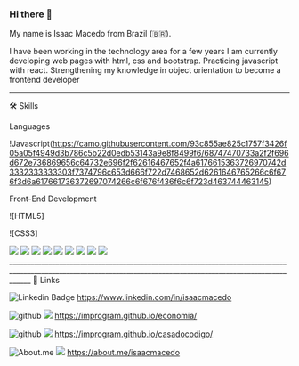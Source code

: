 ### Hi there 👋

My name is Isaac Macedo from Brazil (🇧🇷).

I have been working in the technology area for a few years
I am currently developing web pages with html, css and bootstrap.
Practicing javascript with react.
Strengthening my knowledge in object orientation to become a frontend developer

____________________________________________________________________________________________________________________________________________________________________
🛠️ Skills

Languages

!Javascript(https://camo.githubusercontent.com/93c855ae825c1757f3426f05a05f4949d3b786c5b22d0edb53143a9e8f8499f6/68747470733a2f2f696d672e736869656c64732e696f2f62616467652f4a6176615363726970742d3332333333303f7374796c653d666f722d7468652d6261646765266c6f676f3d6a617661736372697074266c6f676f436f6c6f723d463744463145)


Front-End Development

![HTML5]

![CSS3]

<img src="https://img.shields.io/badge/GitHub%20Pages-222222?style=for-the-badge&logo=GitHub%20Pages&logoColor=white" />

<img src="https://img.shields.io/badge/jQuery-0769AD?style=for-the-badge&logo=jquery&logoColor=white" />

<img src="https://img.shields.io/badge/Bootstrap-563D7C?style=for-the-badge&logo=bootstrap&logoColor=white" />

<img src="https://img.shields.io/badge/React-20232A?style=for-the-badge&logo=react&logoColor=61DAFB" />

<img src="https://img.shields.io/badge/Redux-593D88?style=for-the-badge&logo=redux&logoColor=white" />

<img src="https://img.shields.io/badge/Microsoft%20SQL%20Server-CC2927?style=for-the-badge&logo=microsoft%20sql%20server&logoColor=white" />

<img src="https://img.shields.io/badge/Angular-DD0031?style=for-the-badge&logo=angular&logoColor=white" />

<img src="https://img.shields.io/badge/JWT-000000?style=for-the-badge&logo=JSON%20web%20tokens&logoColor=white" />

<img src="https://img.shields.io/badge/Kibana-005571?style=for-the-badge&logo=Kibana&logoColor=white" />
__________________________________________________________________________________________________________________________________________________________________
🔗 Links

![Linkedin Badge](https://img.shields.io/badge/-LinkedIn-blue?style=flat-square&logo=Linkedin&logoColor=white&link=https://www.linkedin.com/in/isaacmacedo)
https://www.linkedin.com/in/isaacmacedo

![github](https://img.shields.io/badge/GitHub-000000?style=for-the-badge&logo=GitHub&logoColor=white) <img src="https://img.shields.io/badge/website-000000?style=for-the-badge&logo=About.me&logoColor=white" />
https://improgram.github.io/economia/

![github](https://img.shields.io/badge/GitHub-000000?style=for-the-badge&logo=GitHub&logoColor=white) <img src="https://img.shields.io/badge/website-000000?style=for-the-badge&logo=About.me&logoColor=white" />
https://improgram.github.io/casadocodigo/

![About.me](https://img.shields.io/badge/-About.me-000000?style=for-the-badge&logo=Aboutme&logoColor=white) <img src="https://img.shields.io/badge/website-000000?style=for-the-badge&logo=About.me&logoColor=white" />
https://about.me/isaacmacedo
